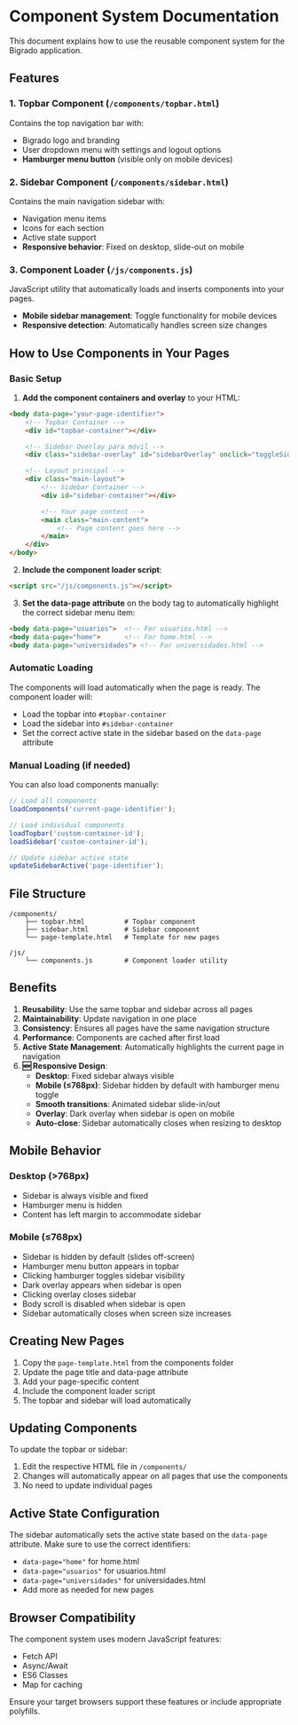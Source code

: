 # Component System Documentation

This document explains how to use the reusable component system for the Bigrado application.

## Features

### 1. Topbar Component (`/components/topbar.html`)
Contains the top navigation bar with:
- Bigrado logo and branding
- User dropdown menu with settings and logout options
- **Hamburger menu button** (visible only on mobile devices)

### 2. Sidebar Component (`/components/sidebar.html`)
Contains the main navigation sidebar with:
- Navigation menu items
- Icons for each section
- Active state support
- **Responsive behavior**: Fixed on desktop, slide-out on mobile

### 3. Component Loader (`/js/components.js`)
JavaScript utility that automatically loads and inserts components into your pages.
- **Mobile sidebar management**: Toggle functionality for mobile devices
- **Responsive detection**: Automatically handles screen size changes

## How to Use Components in Your Pages

### Basic Setup

1. **Add the component containers and overlay** to your HTML:
```html
<body data-page="your-page-identifier">
    <!-- Topbar Container -->
    <div id="topbar-container"></div>

    <!-- Sidebar Overlay para móvil -->
    <div class="sidebar-overlay" id="sidebarOverlay" onclick="toggleSidebar()"></div>

    <!-- Layout principal -->
    <div class="main-layout">
        <!-- Sidebar Container -->
        <div id="sidebar-container"></div>

        <!-- Your page content -->
        <main class="main-content">
            <!-- Page content goes here -->
        </main>
    </div>
</body>
```

2. **Include the component loader script**:
```html
<script src="/js/components.js"></script>
```

3. **Set the data-page attribute** on the body tag to automatically highlight the correct sidebar menu item:
```html
<body data-page="usuarios">  <!-- For usuarios.html -->
<body data-page="home">      <!-- For home.html -->
<body data-page="universidades"> <!-- For universidades.html -->
```

### Automatic Loading

The components will load automatically when the page is ready. The component loader will:
- Load the topbar into `#topbar-container`
- Load the sidebar into `#sidebar-container`
- Set the correct active state in the sidebar based on the `data-page` attribute

### Manual Loading (if needed)

You can also load components manually:

```javascript
// Load all components
loadComponents('current-page-identifier');

// Load individual components
loadTopbar('custom-container-id');
loadSidebar('custom-container-id');

// Update sidebar active state
updateSidebarActive('page-identifier');
```

## File Structure

```
/components/
    ├── topbar.html          # Topbar component
    ├── sidebar.html         # Sidebar component
    └── page-template.html   # Template for new pages

/js/
    └── components.js        # Component loader utility
```

## Benefits

1. **Reusability**: Use the same topbar and sidebar across all pages
2. **Maintainability**: Update navigation in one place
3. **Consistency**: Ensures all pages have the same navigation structure
4. **Performance**: Components are cached after first load
5. **Active State Management**: Automatically highlights the current page in navigation
6. **🆕 Responsive Design**: 
   - **Desktop**: Fixed sidebar always visible
   - **Mobile (≤768px)**: Sidebar hidden by default with hamburger menu toggle
   - **Smooth transitions**: Animated sidebar slide-in/out
   - **Overlay**: Dark overlay when sidebar is open on mobile
   - **Auto-close**: Sidebar automatically closes when resizing to desktop

## Mobile Behavior

### Desktop (>768px)
- Sidebar is always visible and fixed
- Hamburger menu is hidden
- Content has left margin to accommodate sidebar

### Mobile (≤768px)
- Sidebar is hidden by default (slides off-screen)
- Hamburger menu button appears in topbar
- Clicking hamburger toggles sidebar visibility
- Dark overlay appears when sidebar is open
- Clicking overlay closes sidebar
- Body scroll is disabled when sidebar is open
- Sidebar automatically closes when screen size increases

## Creating New Pages

1. Copy the `page-template.html` from the components folder
2. Update the page title and data-page attribute
3. Add your page-specific content
4. Include the component loader script
5. The topbar and sidebar will load automatically

## Updating Components

To update the topbar or sidebar:
1. Edit the respective HTML file in `/components/`
2. Changes will automatically appear on all pages that use the components
3. No need to update individual pages

## Active State Configuration

The sidebar automatically sets the active state based on the `data-page` attribute. Make sure to use the correct identifiers:

- `data-page="home"` for home.html
- `data-page="usuarios"` for usuarios.html
- `data-page="universidades"` for universidades.html
- Add more as needed for new pages

## Browser Compatibility

The component system uses modern JavaScript features:
- Fetch API
- Async/Await
- ES6 Classes
- Map for caching

Ensure your target browsers support these features or include appropriate polyfills.